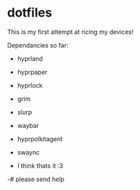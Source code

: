# dotfiles
This is my first attempt at ricing my devices! 

Dependancies so far:
- hyprland
- hyprpaper
- hyprlock
- grim
- slurp
- waybar
- hyprpolkitagent
- swaync

- I think thats it :3













-# please send help
